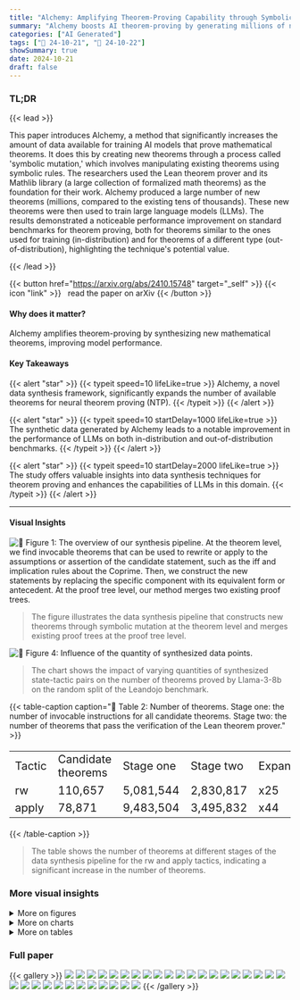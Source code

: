 ```yaml
---
title: "Alchemy: Amplifying Theorem-Proving Capability through Symbolic Mutation"
summary: "Alchemy boosts AI theorem-proving by generating millions of new mathematical theorems via symbolic mutation, significantly improving model accuracy."
categories: ["AI Generated"]
tags: ["🔖 24-10-21", "🤗 24-10-22"]
showSummary: true
date: 2024-10-21
draft: false
---
```


### TL;DR


{{< lead >}}

This paper introduces Alchemy, a method that significantly increases the amount of data available for training AI models that prove mathematical theorems.  It does this by creating new theorems through a process called 'symbolic mutation,' which involves manipulating existing theorems using symbolic rules.  The researchers used the Lean theorem prover and its Mathlib library (a large collection of formalized math theorems) as the foundation for their work.  Alchemy produced a large number of new theorems (millions, compared to the existing tens of thousands).  These new theorems were then used to train large language models (LLMs).  The results demonstrated a noticeable performance improvement on standard benchmarks for theorem proving, both for theorems similar to the ones used for training (in-distribution) and for theorems of a different type (out-of-distribution), highlighting the technique's potential value.

{{< /lead >}}


{{< button href="https://arxiv.org/abs/2410.15748" target="_self" >}}
{{< icon "link" >}} &nbsp; read the paper on arXiv
{{< /button >}}

#### Why does it matter?
Alchemy amplifies theorem-proving by synthesizing new mathematical theorems, improving model performance.
#### Key Takeaways

{{< alert "star" >}}
{{< typeit speed=10 lifeLike=true >}} Alchemy, a novel data synthesis framework, significantly expands the number of available theorems for neural theorem proving (NTP). {{< /typeit >}}
{{< /alert >}}

{{< alert "star" >}}
{{< typeit speed=10 startDelay=1000 lifeLike=true >}} The synthetic data generated by Alchemy leads to a notable improvement in the performance of LLMs on both in-distribution and out-of-distribution benchmarks. {{< /typeit >}}
{{< /alert >}}

{{< alert "star" >}}
{{< typeit speed=10 startDelay=2000 lifeLike=true >}} The study offers valuable insights into data synthesis techniques for theorem proving and enhances the capabilities of LLMs in this domain. {{< /typeit >}}
{{< /alert >}}

------
#### Visual Insights



![](figures/figures_3_0.png "🔼 Figure 1: The overview of our synthesis pipeline. At the theorem level, we find invocable theorems that can be used to rewrite or apply to the assumptions or assertion of the candidate statement, such as the iff and implication rules about the Coprime. Then, we construct the new statements by replacing the specific component with its equivalent form or antecedent. At the proof tree level, our method merges two existing proof trees.")

> The figure illustrates the data synthesis pipeline that constructs new theorems through symbolic mutation at the theorem level and merges existing proof trees at the proof tree level.





![](charts/charts_10_0.png "🔼 Figure 4: Influence of the quantity of synthesized data points.")

> The chart shows the impact of varying quantities of synthesized state-tactic pairs on the number of theorems proved by Llama-3-8b on the random split of the Leandojo benchmark.





{{< table-caption caption="🔽 Table 2: Number of theorems. Stage one: the number of invocable instructions for all candidate theorems. Stage two: the number of theorems that pass the verification of the Lean theorem prover." >}}
<table id='1' style='font-size:20px'><tr><td>Tactic</td><td>Candidate theorems</td><td>Stage one</td><td>Stage two</td><td>Expansion</td><td>Conversion Ratio</td></tr><tr><td>rw</td><td>110,657</td><td>5,081,544</td><td>2,830,817</td><td>x25</td><td>56%</td></tr><tr><td>apply</td><td>78,871</td><td>9,483,504</td><td>3,495,832</td><td>x44</td><td>37%</td></tr></table>{{< /table-caption >}}

> The table shows the number of theorems at different stages of the data synthesis pipeline for the rw and apply tactics, indicating a significant increase in the number of theorems.



### More visual insights

<details>
<summary>More on figures
</summary>


![](figures/figures_8_0.png "🔼 Figure 1: The overview of our synthesis pipeline. At the theorem level, we find invocable theorems that can be used to rewrite or apply to the assumptions or assertion of the candidate statement, such as the iff and implication rules about the Coprime. Then, we construct the new statements by replacing the specific component with its equivalent form or antecedent. At the proof tree level, our method merges two existing proof trees.")

> The figure illustrates the data synthesis pipeline, showing how new theorems are constructed from existing theorems through symbolic mutation at both the theorem and proof tree levels.


![](figures/figures_19_0.png "🔼 Figure 1: The overview of our synthesis pipeline. At the theorem level, we find invocable theorems that can be used to rewrite or apply to the assumptions or assertion of the candidate statement, such as the iff and implication rules about the Coprime. Then, we construct the new statements by replacing the specific component with its equivalent form or antecedent. At the proof tree level, our method merges two existing proof trees.")

> The figure illustrates the data synthesis pipeline, showing how new theorems are constructed from existing ones through symbolic manipulation at both the theorem and proof tree levels.


![](figures/figures_23_0.png "🔼 Figure 6: The distribution of the number of variants (only 99% of the data are visualized).")

> The figure shows the distribution of the number of variants synthesized for each tactic (rw and apply).


![](figures/figures_24_0.png "🔼 Figure 1: The overview of our synthesis pipeline. At the theorem level, we find invocable theorems that can be used to rewrite or apply to the assumptions or assertion of the candidate statement, such as the iff and implication rules about the Coprime. Then, we construct the new statements by replacing the specific component with its equivalent form or antecedent. At the proof tree level, our method merges two existing proof trees.")

> The figure illustrates the data synthesis pipeline that constructs formal theorems through symbolic mutation by merging two existing proof trees.


![](figures/figures_27_0.png "🔼 Figure 1: The overview of our synthesis pipeline. At the theorem level, we find invocable theorems that can be used to rewrite or apply to the assumptions or assertion of the candidate statement, such as the iff and implication rules about the Coprime. Then, we construct the new statements by replacing the specific component with its equivalent form or antecedent. At the proof tree level, our method merges two existing proof trees.")

> This figure illustrates the Alchemy data synthesis pipeline, showing how it constructs new theorems by symbolically mutating existing ones at both the theorem and proof tree levels.


![](figures/figures_29_0.png "🔼 Figure 1: The overview of our synthesis pipeline. At the theorem level, we find invocable theorems that can be used to rewrite or apply to the assumptions or assertion of the candidate statement, such as the iff and implication rules about the Coprime. Then, we construct the new statements by replacing the specific component with its equivalent form or antecedent. At the proof tree level, our method merges two existing proof trees.")

> The figure illustrates the Alchemy data synthesis pipeline, showing how symbolic manipulation of existing theorems and proofs generates new theorems.


![](figures/figures_31_0.png "🔼 Figure 1: The overview of our synthesis pipeline. At the theorem level, we find invocable theorems that can be used to rewrite or apply to the assumptions or assertion of the candidate statement, such as the iff and implication rules about the Coprime. Then, we construct the new statements by replacing the specific component with its equivalent form or antecedent. At the proof tree level, our method merges two existing proof trees.")

> The figure illustrates the data synthesis pipeline, showing how new theorems are constructed from existing ones through symbolic manipulation at the theorem level and proof tree merging.


</details>



<details>
<summary>More on charts
</summary>


![](charts/charts_10_1.png "🔼 Figure 4: Influence of the quantity of synthesized data points.")

> The chart shows the relationship between the number of synthesized state-tactic pairs and the number of proved theorems on the novel_premises split of Leandojo benchmark.


![](charts/charts_31_0.png "🔼 Figure 13: The performance of models fine-tuned on different SFT datasets on novel_premises split. a) Mathlib-train; b) Mathlib-train + rw; c) Mathlib-train + apply; d) Mathlib-train + rw + apply.")

> The chart displays the performance of models fine-tuned on different synthetic data sets on the novel premises split of the Leandojo benchmark.


![](charts/charts_31_1.png "🔼 Figure 14: a) The distribution of theorems proved by different LLMs; b) The distribution of tactics used in the proved theorems.")

> The chart displays the distribution of theorems solved by different LLMs and the distribution of tactics used in those solutions.


![](charts/charts_32_0.png "🔼 Figure 15: The distribution of used tactics for Llama-3-8b fine-tuned on different SFT datasets to prove miniF2F. a) Mathlib-train; b) Mathlib-train + rw; c) Mathlib-train + apply; d) Mathlib-train + rw + apply.")

> The chart displays the distribution of tactics used by Llama-3-8b, fine-tuned with different combinations of training data (Mathlib-train, rw, apply) to solve miniF2F problems.


![](charts/charts_32_1.png "🔼 Figure 14: a) The distribution of theorems proved by different LLMs; b) The distribution of tactics used in the proved theorems.")

> The chart displays the distribution of theorems proved by different LLMs and the distribution of tactics used in those proved theorems.


![](charts/charts_32_2.png "🔼 Figure 14: a) The distribution of theorems proved by different LLMs; b) The distribution of tactics used in the proved theorems.")

> The chart displays the distribution of theorems proven by different LLMs and the distribution of tactics used in those theorems.


![](charts/charts_32_3.png "🔼 Figure 14: a) The distribution of theorems proved by different LLMs; b) The distribution of tactics used in the proved theorems.")

> Figure 14 shows the distribution of theorems solved by different LLMs and the distribution of tactics used in those solved theorems.


</details>



<details>
<summary>More on tables
</summary>


{{< table-caption caption="🔽 Table 3: Results on Mathlib. tidy: a tactic in Mathlib that uses heuristics to complete a proof. We select the performance of each model solely fine-tuned using Mathlib-train as the main baseline. Mathlib-train + x: the performance of the model pre-trained and fine-tuned on a mixture of Mathlib-train and additional data about x." >}}
<table id='1' style='font-size:14px'><tr><td>Methods</td><td>random</td><td>novel _premises</td><td>Search Budget</td></tr><tr><td>tidy</td><td>23.8</td><td>5.3</td><td>-</td></tr><tr><td>GPT-4</td><td>29.0</td><td>7.4</td><td>1 X 35</td></tr><tr><td>Reprover Yang et al. 2023</td><td>47.6</td><td>23.2</td><td>1 X 64</td></tr><tr><td>w/ retrieval</td><td>51.2</td><td>26.3</td><td>1 X 64</td></tr><tr><td>llmstep (Pythia 2.8b) Welleck & Saha 2023</td><td>47.6</td><td>-</td><td>1 X 32</td></tr><tr><td></td><td>50.1</td><td>-</td><td>2 X 32</td></tr><tr><td>Llama3-8b</td><td>58.22</td><td>38.52</td><td>1 X 32</td></tr><tr><td>Mathlib-train + rw</td><td>59.62 (+1.40)</td><td>42.13 (+3.62)</td><td>1 x 32</td></tr><tr><td>Mathlib-train + apply</td><td>58.84 (+0.62)</td><td>41.29 (+2.77)</td><td>1 x 32</td></tr><tr><td>Mathlib-train + rw + apply</td><td>59.82 (+1.60)</td><td>43.22 (+4.70)</td><td>1 x 32</td></tr><tr><td>deepseek-coder-7b-base-v1.5</td><td>57.7</td><td>39.24</td><td>1 x 32</td></tr><tr><td>Mathlib-train + rw</td><td>59.25 (+1.55)</td><td>42.98 (+3.74)</td><td>1 X 32</td></tr><tr><td>Mathlib-train + apply</td><td>58.68 (+0.98)</td><td>40.51 (+1.27)</td><td>1 X 32</td></tr><tr><td>Mathlib-train + rw + apply</td><td>60.39 (+2.69)</td><td>43.46 (+4.22)</td><td>1 X 32</td></tr></table>{{< /table-caption >}}

> Table 3 presents the results of the theorem proving experiments on the Mathlib benchmark, comparing the performance of models trained with different data combinations and search strategies.


{{< table-caption caption="🔽 Table 4: Effectiveness of continual pre-training. We grouped the dataset for CPT and SFT by the tactic employed in the additional state-tactic pairs." >}}
<table id='1' style='font-size:16px'><tr><td>Methods</td><td>random</td><td>novel_premises</td><td>random</td><td>novel_premises</td></tr><tr><td></td><td colspan="2">Llama3-8b</td><td colspan="2">deepseek-coder-base-7b-v1.5</td></tr><tr><td></td><td colspan="4">sft: mathlib-train</td></tr><tr><td>w/o cpt</td><td>58.22</td><td>38.52</td><td>57.70</td><td>39.24</td></tr><tr><td>rw</td><td>59.56 (+1.35)</td><td>42.56 (+4.04)</td><td>58.74 (+1.04)</td><td>40.69 (+1.45)</td></tr><tr><td>apply</td><td>58.42 (+0.21)</td><td>41.29 (+2.77)</td><td>58.58 (+0.88)</td><td>40.02 (+0.78)</td></tr><tr><td>rw + apply</td><td>59.72 (+1.50)</td><td>42.19 (+3.68)</td><td>59.67 (+1.97)</td><td>41.65 (+2.41)</td></tr><tr><td></td><td colspan="4">sft: mathlib-train + rw</td></tr><tr><td>w/o cpt</td><td>57.85</td><td>41.59</td><td>58.63</td><td>41.05</td></tr><tr><td>rw</td><td>59.62 (+1.76)</td><td>42.13 (+0.54)</td><td>59.25 (+0.62)</td><td>42.98 (+1.93)</td></tr><tr><td></td><td colspan="4">sft: mathlib-train + apply</td></tr><tr><td>w/o cpt</td><td>56.71</td><td>40.02</td><td>57.96</td><td>41.17</td></tr><tr><td>apply</td><td>58.84 (+2.13)</td><td>41.29 (+1.27)</td><td>58.68 (+0.73)</td><td>40.51 (-0.66)</td></tr><tr><td></td><td colspan="4">sft: mathlib-train + rw + apply</td></tr><tr><td>w/o cpt</td><td>58.53</td><td>41.95</td><td>58.37</td><td>42.92</td></tr><tr><td>rw + apply</td><td>59.82 (+1.30)</td><td>43.22 (+1.27)</td><td>60.39 (+2.02)</td><td>43.46 (+0.54)</td></tr></table>{{< /table-caption >}}

> This table shows the effectiveness of continual pre-training on the performance of LLMs across diverse supervised fine-tuning settings, demonstrating a positive influence of continual pre-training on the theorem-proving ability of LLMs.


{{< table-caption caption="🔽 Table 5: Results on miniF2F. We evaluate the performance across different data compositions and list the ratio of rw, apply, norm_num and linarith used by Llama3-8b to prove these theorems." >}}
<table id='10' style='font-size:16px'><tr><td>Methods</td><td>miniF2F-test</td><td>Correct/Total</td><td>rw</td><td>apply</td><td>norm_num</td><td>linarith</td></tr><tr><td>Mathlib-train</td><td>34.01</td><td>83/244</td><td>16.10</td><td>0.00</td><td>27.12</td><td>16.95</td></tr><tr><td>Mathlib-train + rw</td><td>35.24</td><td>86/244</td><td>18.75</td><td>0.78</td><td>14.84</td><td>21.88</td></tr><tr><td>Mathlib-train + apply</td><td>36.07</td><td>88/244</td><td>8.87</td><td>2.42</td><td>20.16</td><td>15.63</td></tr><tr><td>Mathlib-train + rw + apply</td><td>36.48 (+2.47)</td><td>89/244</td><td>12.31</td><td>0.77</td><td>26.92</td><td>16.92</td></tr></table>{{< /table-caption >}}

> Table 5 presents the results of the miniF2F benchmark, showing the performance of different model variations and the proportion of specific tactics used in successful proofs.


{{< table-caption caption="🔽 Table 2: Number of theorems. Stage one: the number of invocable instructions for all candidate theorems. Stage two: the number of theorems that pass the verification of the Lean theorem prover." >}}
<table id='0' style='font-size:14px'><tr><td>24</td><td>"next_state" : next_state. error if isinstance (next_state, LeanError) else next_state.pp,</td></tr><tr><td>25</td><td>" rule" : inst</td></tr><tr><td>26</td><td>}</td></tr><tr><td>27</td><td>if isinstance (next_state, LeanError) :</td></tr><tr><td>28</td><td>if mode == " implication " \</td></tr><tr><td>29</td><td>and "unsolved goals" in next_state · error :</td></tr><tr><td>30</td><td>res · append (state_info)</td></tr><tr><td>31</td><td>elif isinstance (next_state, TacticState) :</td></tr><tr><td>32</td><td>res · append (state_info)</td></tr><tr><td>33</td><td>return res</td></tr></table>{{< /table-caption >}}

> Table 2 presents the number of theorems at different stages of the data synthesis pipeline, showing the expansion achieved by the method and the conversion ratio from potential to verified theorems.


{{< table-caption caption="🔽 Table 2: Number of theorems. Stage one: the number of invocable instructions for all candidate theorems. Stage two: the number of theorems that pass the verification of the Lean theorem prover." >}}
<table id='0' style='font-size:14px'><tr><td>Finset.multiplicativeEnergy_mono right</td></tr><tr><td>theorem multiplicativeEnergy mono right (ht : t1 드 t2) : multiplicativeEnergy s t1 ≤ multiplicativeEnergy s t2 := multiplicativeEnergy_ mono Subset.rfl ht</td></tr><tr><td>example (ht : t1 n t2 = t1) : multiplicativeEnergy s t1 ≤ multiplicativeEnergy s t2:= have ht : t1 드 t2 := by rw [Finset.inter_ eq_left] at ht;exact ht multiplicativeEnergy_ mono Subset.rfl ht</td></tr><tr><td>example (ht : t1.val n t2.val) : multiplicativeEnergy s t1 ≤ multiplicativeEnergy s t2:= have ht : t1 드 t2 := by rw [←Finset.subset def] at ht;exact ht multiplicativeEnergy_ mono Subset.rfl ht</td></tr><tr><td>example (ht : t1 드 t2) : max (multiplicativeEnergy s t2) (multiplicativeEnergy s t1) = multiplicativeEnergy s t := have : multiplicativeEnergy s t1 ≤ multiplicativeEnergy s t2 := multiplicativeEnergy mono Subset.rfl ht by rw [←max_eq_ left_ iff] at this;exact this</td></tr><tr><td>Multiset.card _le_ card</td></tr><tr><td>theorem card le card {s t : Multiset a} (h : s⌀t) : card s ≤ card t := leInductionOn h Sublist.length_le</td></tr><tr><td>example {s t : Multiset a} (h : s⌀t) : A {c : N}, card t<c → card s < c:= have : card s ≤ card t := leInductionOn h Sublist.length le by rw [←forall lt iff_ le'] at this;exact this</td></tr><tr><td>example {s t : Multiset a} (h : s≤t) : card s コ card t = card s:= have : card s ≤ card t := leInductionOn h Sublist.length_ le by rw [←inf_eq_ left] at this;exact this</td></tr><tr><td>example {s t : Multiset a} (h : s≤t) : card s = card t V card s < card t:= have : card s ≤ card t := leInductionOn h Sublist.length_le by rw [le iff eq_or lt] at this;exact this</td></tr><tr><td>Nat.one_ lt_pow'</td></tr><tr><td>theorem one lt_pow' (n m : N) : 1 < (m + 2)^(n+ 1) := one 1t _pow (n + 1) (m + 2) n.succ_ne zero (Nat.lt_ of_sub_eq_succ rfl)</td></tr><tr><td>example (n m : N) : (m +2) へ (n+1)#0A(m+2)^(n+1)#1= have : 1 < (m + 2) ^ (n + 1) := one lt_pow (n + 1) (m + 2) n.succ_ne zero (Nat.lt_of_sub eq_succ rfl) by rw [Natione_It iff_ne_zero_and ne_one] at this;exact this example (n m : N) : (m +2) ^(ⓝ+1)<(m+2)^(ⓝ+1) * (m+2)^(ⓝ+1)= have : 1 < (m + 2) 스 (n+ 1) := one lt_pow (n + 1) (m + 2) n.succ ne zero (Nat.lt_of_sub_eq_succ rfl) by rw [←Nat.lt_mul_self_ iff] at this;exact this</td></tr></table>{{< /table-caption >}}

> The table presents the number of theorems at different stages of the data synthesis process, showing a significant increase in the number of theorems after verification.


{{< table-caption caption="🔽 Table 2: Number of theorems. Stage one: the number of invocable instructions for all candidate theorems. Stage two: the number of theorems that pass the verification of the Lean theorem prover." >}}
<table id='0' style='font-size:16px'><tr><td>StrictMonoOn.mapsTo_Ioc</td></tr><tr><td>lemma StrictMonoOn.mapsTo_Ioc (h : StrictMonoOn f (Icc a b)) : MapsTo f (Ioc a b) (Ioc (fa) (fb)) := fun c hc → 〈h (left_ mem Icc.2 < hc.1.le.trans hc.2) (Ioc_subset Icc⌀ self hc) hc.1, h.monotoneOn (Ioc_subset_ Icc_self hc) (right_ mem Icc.2 V hc.1.le.trans hc.2) hc.2)</td></tr><tr><td>example (h : StrictMonoOn f (Icc a b) ↔ True) : MapsTo f (Ioc a b) (Ioc (fa) (fb)):= have h : StrictMonoOn f (Icc a b) := by apply of_iff_ true; assumption fun c hc → 〈h (left_ mem Icc.2 <| hc.1.le.trans hc.2) (Ioc_subset_ Icc_ self hc) hc.1, h.monotoneOn (Ioc_subset_Icc_self hc) (right_mem_Icc.2 ◁ hc.1.le.trans hc.2) hc.2)</td></tr><tr><td>example (H : � (b_1 : Prop), (StrictMonoOn f (Icc a b) → b_1)→ StrictMonoOn f (Icc a b)) : MapsTo f (Ioc ab) (Ioc (fa) (fb)):= have h : StrictMonoOn f (Icc a b) := by apply peirce'; assumption ... example (h : Icc a b E {x  StrictMonoOn fx}) : MapsTo f (Ioc a b) (Ioc (fa) (fb)):= have h : StrictMonoOn f (Icc a b) := by apply Membership.mem.out; assumption ...</td></tr><tr><td>PNat.XgcdType.reduce_ a</td></tr><tr><td>theorem reduce_a {u : XgcdType} (h : u.r = 0) : u.reduce = u.finish := by rw [reduce] exact if _pos h example {u : XgcdType} (h : 0|ru) : u.reduce = u.finish:= by have h : u.r = 0 := by apply Nat.eq_ zero_of_ zero_dvd; assumption rw [reduce] exact if_pos h</td></tr><tr><td>example {u : XgcdType} (H : u.bp + 1 I u.ap + 1) : u.reduce = u.finish:= by have h : u.r = 0 := by apply Nat.mod_eq_zero_of_dvd; assumption ... example {u : XgcdType} (n : N) (H : Nat.gcd (ru) n = 0) : u.reduce = u.finish:= by have h : u.r = 0 := by apply Nat.eq_ zero_ of_gcd_eq_zero_left<;> assumption</td></tr><tr><td>Ordnode.not le_ delta</td></tr><tr><td>theorem not le delta {s} (H : 1 ≤s) : �S ≤ delta * 0 := not le of gt H</td></tr><tr><td>example {s} (h : 0<s) (a : 1 ls) : js ≤ delta * 0:= have H : 1 ≤s := by apply Nat.le_of_dvd<;> assumption not_le_of_gt H example {s} (n : N) (H1 : s In) (H2 : 0<n) : ーs ≤ delta * 0:= have H : 1 ⌀s = by apply Nat.pos_of_dvd_of_pos<;> assumption ... example {s} (1 : List N) (p : List.Pairwise LE.le (1 :: 1)) (a : sE1) : �S ≤ delta * 0:= have H : 1 ⌀s = by apply List.rel of pairwise_cons<;> assumption</td></tr></table>{{< /table-caption >}}

> Table 2 presents the number of theorems at different stages of the data synthesis pipeline, showing a significant increase in the number of theorems after verification.


{{< table-caption caption="🔽 Table 6: The effectiveness of different tactics" >}}
<table id='1' style='font-size:14px'><tr><td>Methods</td><td>random</td><td>novel_premises</td><td>Search Budget</td></tr><tr><td>Llama3-8b</td><td></td><td></td><td></td></tr><tr><td>Mathlib-train</td><td>58.22</td><td>38.52</td><td>1 x 32</td></tr><tr><td>rw tactic</td><td></td><td></td><td></td></tr><tr><td>Mathlib-train + rw</td><td>57.85 (-0.37)</td><td>41.59 (+3.07)</td><td>1 x 32</td></tr><tr><td>Mathlib-train + have</td><td>58.27 (+0.05)</td><td>41.29 (+2.77)</td><td>1 x 32</td></tr><tr><td>Mathlib-train + rw + have</td><td>57.96 (-0.26)</td><td>41.53 (+3.01)</td><td>1 x 32</td></tr><tr><td>apply tactic</td><td></td><td></td><td></td></tr><tr><td>Mathlib-train + apply</td><td>56.71 (-1.51)</td><td>40.02 (+1.51)</td><td>1 x 32</td></tr><tr><td>Mathlib-train + have</td><td>57.44 (-0.78)</td><td>39.24 (+0.72)</td><td>1 x 32</td></tr><tr><td>Mathlib-train + apply + have</td><td>57.23 (-0.99)</td><td>38.34 (-0.18)</td><td>1 x 32</td></tr><tr><td>both tactic</td><td></td><td></td><td></td></tr><tr><td>mathlib-train + rw + apply</td><td>58.53 (+0.31)</td><td>41.95 (+3.44)</td><td>1 x 32</td></tr><tr><td>deepseek-coder-7b-base-v1.5</td><td></td><td></td><td></td></tr><tr><td>Mathlib-train</td><td>57.7</td><td>39.24</td><td>1 x 32</td></tr><tr><td>rw tactic</td><td></td><td></td><td></td></tr><tr><td>Mathlib-train + rw</td><td>58.63 (+0.93)</td><td>41.05 (+1.81)</td><td>1 x 32</td></tr><tr><td>Mathlib-train + have</td><td>58.11 (+0.41)</td><td>39.06 (-0.18)</td><td>1 x 32</td></tr><tr><td>Mathlib-train + rw + have</td><td>58.74 (+1.04)</td><td>40.57 (+1.33)</td><td>1 x 32</td></tr><tr><td>apply tactic</td><td></td><td></td><td></td></tr><tr><td>Mathlib-train + apply</td><td>57.96 (+0.26)</td><td>41.17 (+1.93)</td><td>1 x 32</td></tr><tr><td>Mathlib-train + have</td><td>57.02 (-0.68)</td><td>39.66 (+0.42)</td><td>1 x 32</td></tr><tr><td>Mathlib-train + apply + have</td><td>58.16 (+0.46)</td><td>39.78 (+0.54)</td><td>1 x 32</td></tr><tr><td>both tactic</td><td></td><td></td><td></td></tr><tr><td>Mathlib-train + rw + apply</td><td>58.37 (+0.67)</td><td>42.92 (+3.68)</td><td>1 x 32</td></tr></table>{{< /table-caption >}}

> Table 6 presents the performance of Llama-3-8b and deepseek-coder-7b-base-v1.5 models fine-tuned with different combinations of additional data (rw, apply, have tactics) on the random and novel premises splits of the Leandojo benchmark.


{{< table-caption caption="🔽 Table 3: Results on Mathlib. tidy: a tactic in Mathlib that uses heuristics to complete a proof. We select the performance of each model solely fine-tuned using Mathlib-train as the main baseline. Mathlib-train + x: the performance of the model pre-trained and fine-tuned on a mixture of Mathlib-train and additional data about x." >}}
<table id='3' style='font-size:20px'><tr><td>Methods</td><td>miniF2F-test</td></tr><tr><td>Llama-3-8b</td><td>34.01</td></tr><tr><td>deepseek-coder-base-7b-v1.5</td><td>37.70</td></tr><tr><td>deepseek-math-7b-base</td><td>34.42</td></tr><tr><td>llemma-7b</td><td>32.38</td></tr><tr><td>mistral-7b</td><td>32.38</td></tr><tr><td>internlm2-math-7b</td><td>36.06</td></tr><tr><td>Combination</td><td>40.98</td></tr></table>{{< /table-caption >}}

> Table 3 presents the performance of different models on the Mathlib benchmark, comparing models fine-tuned solely on Mathlib-train against those also pre-trained and fine-tuned with additional synthetic data generated using the rw and apply tactics.


</details>


### Full paper

{{< gallery >}}
<img src="paper_images/1.png" class="grid-w50 md:grid-w33 xl:grid-w25" />
<img src="paper_images/2.png" class="grid-w50 md:grid-w33 xl:grid-w25" />
<img src="paper_images/3.png" class="grid-w50 md:grid-w33 xl:grid-w25" />
<img src="paper_images/4.png" class="grid-w50 md:grid-w33 xl:grid-w25" />
<img src="paper_images/5.png" class="grid-w50 md:grid-w33 xl:grid-w25" />
<img src="paper_images/6.png" class="grid-w50 md:grid-w33 xl:grid-w25" />
<img src="paper_images/7.png" class="grid-w50 md:grid-w33 xl:grid-w25" />
<img src="paper_images/8.png" class="grid-w50 md:grid-w33 xl:grid-w25" />
<img src="paper_images/9.png" class="grid-w50 md:grid-w33 xl:grid-w25" />
<img src="paper_images/10.png" class="grid-w50 md:grid-w33 xl:grid-w25" />
<img src="paper_images/11.png" class="grid-w50 md:grid-w33 xl:grid-w25" />
<img src="paper_images/12.png" class="grid-w50 md:grid-w33 xl:grid-w25" />
<img src="paper_images/13.png" class="grid-w50 md:grid-w33 xl:grid-w25" />
<img src="paper_images/14.png" class="grid-w50 md:grid-w33 xl:grid-w25" />
<img src="paper_images/15.png" class="grid-w50 md:grid-w33 xl:grid-w25" />
<img src="paper_images/16.png" class="grid-w50 md:grid-w33 xl:grid-w25" />
<img src="paper_images/17.png" class="grid-w50 md:grid-w33 xl:grid-w25" />
<img src="paper_images/18.png" class="grid-w50 md:grid-w33 xl:grid-w25" />
<img src="paper_images/19.png" class="grid-w50 md:grid-w33 xl:grid-w25" />
<img src="paper_images/20.png" class="grid-w50 md:grid-w33 xl:grid-w25" />
<img src="paper_images/21.png" class="grid-w50 md:grid-w33 xl:grid-w25" />
<img src="paper_images/22.png" class="grid-w50 md:grid-w33 xl:grid-w25" />
<img src="paper_images/23.png" class="grid-w50 md:grid-w33 xl:grid-w25" />
<img src="paper_images/24.png" class="grid-w50 md:grid-w33 xl:grid-w25" />
<img src="paper_images/25.png" class="grid-w50 md:grid-w33 xl:grid-w25" />
<img src="paper_images/26.png" class="grid-w50 md:grid-w33 xl:grid-w25" />
<img src="paper_images/27.png" class="grid-w50 md:grid-w33 xl:grid-w25" />
<img src="paper_images/28.png" class="grid-w50 md:grid-w33 xl:grid-w25" />
<img src="paper_images/29.png" class="grid-w50 md:grid-w33 xl:grid-w25" />
<img src="paper_images/30.png" class="grid-w50 md:grid-w33 xl:grid-w25" />
<img src="paper_images/31.png" class="grid-w50 md:grid-w33 xl:grid-w25" />
<img src="paper_images/32.png" class="grid-w50 md:grid-w33 xl:grid-w25" />
{{< /gallery >}}